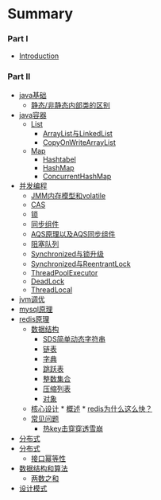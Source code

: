 # Summary

### Part I
* [Introduction](README.md)

### Part II
* [java基础]()
    * [静态/非静态内部类的区别](java基础/1.静态内部类的区别.md)    
* [java容器]()
    * [List]()
        * [ArrayList与LinkedList](java容器/List/1.ArrayList与LinkedList.md)
        * [CopyOnWriteArrayList](java容器/List/2.CopyOnWriteArrayList.md)
    * [Map]()
        * [Hashtabel](java容器/Map/1.Hashtabel.md)
        * [HashMap](java容器/Map/2.HashMap.md)
        * [ConcurrentHashMap](java容器/Map/3.ConcurrentHashMap.md)
* [并发编程]()
    * [JMM内存模型和volatile](并发编程/1.JMM内存模型和volatile.md)
    * [CAS](并发编程/2.CAS.md)
    * [锁](并发编程/3.锁.md)
    * [同步组件](并发编程/4.CountDownLatch、CyclicBarrier、Semaphore.md)
    * [AQS原理以及AQS同步组件](并发编程/5.AQS原理以及AQS同步组件.md)
    * [阻塞队列](并发编程/6.阻塞队列.md)
    * [Synchronized与锁升级](并发编程/7.Synchronized与锁升级.md)
    * [Synchronized与ReentrantLock](并发编程/8.Synchronized与ReentrantLock.md)
    * [ThreadPoolExecutor](并发编程/9.ThreadPoolExecutor.md)
    * [DeadLock](并发编程/10.DeadLock.md)
    * [ThreadLocal](并发编程/11.ThreadLocal.md)
* [jvm调优]()
* [mysql原理]()
* [redis原理]()
    * [数据结构]()
        * [SDS简单动态字符串](redis原理/数据结构/1.简单动态字符串.md)
        * [链表](redis原理/数据结构/2.链表.md)
        * [字典](redis原理/数据结构/3.字典.md)
        * [跳跃表](redis原理/数据结构/4.跳跃表.md)
        * [整数集合](redis原理/数据结构/5.整数集合.md)
        * [压缩列表](redis原理/数据结构/6.压缩列表.md)
        * [对象](redis原理/数据结构/7.对象.md)
    * [核心设计]()
            * [概述](redis原理/核心设计/1.redis核心设计概述.md)
            * [redis为什么这么快？](redis原理/核心设计/2.redis为什么这么快.md)
    * [常见问题]()
        * [热key击穿穿透雪崩](redis原理/常见问题/1.热key击穿穿透雪崩.md)
* [分布式]()
* [分布式]()
    * [接口幂等性](解决方案/1.如何保证接口幂等性.md)
* [数据结构和算法]()
    * [两数之和](数据结构与算法/1.两数之和.md)
* [设计模式]()

